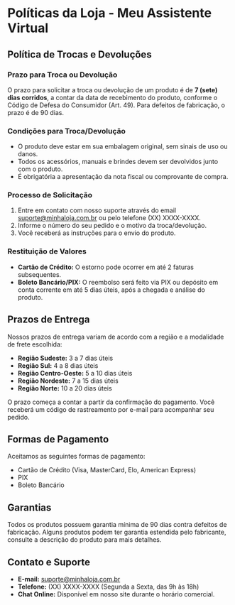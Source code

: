 # Políticas da Loja - Meu Assistente Virtual

## Política de Trocas e Devoluções

### Prazo para Troca ou Devolução
O prazo para solicitar a troca ou devolução de um produto é de **7 (sete) dias corridos**, a contar da data de recebimento do produto, conforme o Código de Defesa do Consumidor (Art. 49). Para defeitos de fabricação, o prazo é de 90 dias.

### Condições para Troca/Devolução
- O produto deve estar em sua embalagem original, sem sinais de uso ou danos.
- Todos os acessórios, manuais e brindes devem ser devolvidos junto com o produto.
- É obrigatória a apresentação da nota fiscal ou comprovante de compra.

### Processo de Solicitação
1. Entre em contato com nosso suporte através do email suporte@minhaloja.com.br ou pelo telefone (XX) XXXX-XXXX.
2. Informe o número do seu pedido e o motivo da troca/devolução.
3. Você receberá as instruções para o envio do produto.

### Restituição de Valores
- **Cartão de Crédito:** O estorno pode ocorrer em até 2 faturas subsequentes.
- **Boleto Bancário/PIX:** O reembolso será feito via PIX ou depósito em conta corrente em até 5 dias úteis, após a chegada e análise do produto.

## Prazos de Entrega

Nossos prazos de entrega variam de acordo com a região e a modalidade de frete escolhida:

- **Região Sudeste:** 3 a 7 dias úteis
- **Região Sul:** 4 a 8 dias úteis
- **Região Centro-Oeste:** 5 a 10 dias úteis
- **Região Nordeste:** 7 a 15 dias úteis
- **Região Norte:** 10 a 20 dias úteis

O prazo começa a contar a partir da confirmação do pagamento. Você receberá um código de rastreamento por e-mail para acompanhar seu pedido.

## Formas de Pagamento

Aceitamos as seguintes formas de pagamento:
- Cartão de Crédito (Visa, MasterCard, Elo, American Express)
- PIX
- Boleto Bancário

## Garantias

Todos os produtos possuem garantia mínima de 90 dias contra defeitos de fabricação. Alguns produtos podem ter garantia estendida pelo fabricante, consulte a descrição do produto para mais detalhes.

## Contato e Suporte

- **E-mail:** suporte@minhaloja.com.br
- **Telefone:** (XX) XXXX-XXXX (Segunda a Sexta, das 9h às 18h)
- **Chat Online:** Disponível em nosso site durante o horário comercial.